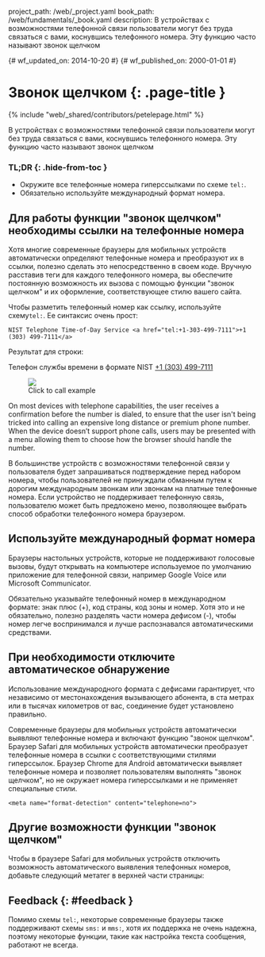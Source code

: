 project_path: /web/_project.yaml book_path: /web/fundamentals/_book.yaml description: В устройствах с возможностями телефонной связи пользователи могут без труда связаться с вами, коснувшись телефонного номера. Эту функцию часто называют звонок щелчком

{# wf_updated_on: 2014-10-20 #} {# wf_published_on: 2000-01-01 #}

# Звонок щелчком {: .page-title }

{% include "web/_shared/contributors/petelepage.html" %}

В устройствах с возможностями телефонной связи пользователи могут без труда связаться с вами, коснувшись телефонного номера. Эту функцию часто называют звонок щелчком

### TL;DR {: .hide-from-toc }

* Окружите все телефонные номера гиперссылками по схеме `tel:`.
* Обязательно используйте международный формат номера.

## Для работы функции "звонок щелчком" необходимы ссылки на телефонные номера

Хотя многие современные браузеры для мобильных устройств автоматически определяют телефонные номера и преобразуют их в ссылки, полезно сделать это непосредственно в своем коде. Вручную расставив теги для каждого телефонного номера, вы обеспечите постоянную возможность их вызова с помощью функции "звонок щелчком" и их оформление, соответствующее стилю вашего сайта.

Чтобы разметить телефонный номер как ссылку, используйте схему`tel:`. Ее синтаксис очень прост:

    NIST Telephone Time-of-Day Service <a href="tel:+1-303-499-7111">+1 (303) 499-7111</a>
    

Результат для строки:

Телефон службы времени в формате NIST [+1 (303) 499-7111](tel:+1-303-499-7111)

<div class="attempt-right">
  <figure>
    <img src="images/click-to-call_framed.jpg" >
    <figcaption>Click to call example</figcaption>
  </figure>
</div>

On most devices with telephone capabilities, the user receives a confirmation before the number is dialed, to ensure that the user isn't being tricked into calling an expensive long distance or premium phone number. When the device doesn’t support phone calls, users may be presented with a menu allowing them to choose how the browser should handle the number.

В большинстве устройств с возможностями телефонной связи у пользователя будет запрашиваться подтверждение перед набором номера, чтобы пользователей не принуждали обманным путем к дорогим международным звонкам или звонкам на платные телефонные номера. Если устройство не поддерживает телефонную связь, пользователю может быть предложено меню, позволяющее выбрать способ обработки телефонного номера браузером.

## Используйте международный формат номера

Браузеры настольных устройств, которые не поддерживают голосовые вызовы, будут открывать на компьютере используемое по умолчанию приложение для телефонной связи, например Google Voice или Microsoft Communicator.

Обязательно указывайте телефонный номер в международном формате: знак плюс (+), код страны, код зоны и номер. Хотя это и не обязательно, полезно разделять части номера дефисом (-), чтобы номер легче воспринимался и лучше распознавался автоматическими средствами.

## При необходимости отключите автоматическое обнаружение

Использование международного формата с дефисами гарантирует, что независимо от местонахождения вызывающего абонента, в ста метрах или в тысячах километров от вас, соединение будет установлено правильно.

Современные браузеры для мобильных устройств автоматически выявляют телефонные номера и включают функцию "звонок щелчком". Браузер Safari для мобильных устройств автоматически преобразует телефонные номера в ссылки с соответствующими стилями гиперссылок. Браузер Chrome для Android автоматически выявляет телефонные номера и позволяет пользователям выполнять "звонок щелчком", но не окружает номера гиперссылками и не применяет специальные стили.

    <meta name="format-detection" content="telephone=no">
    

## Другие возможности функции "звонок щелчком"

Чтобы в браузере Safari для мобильных устройств отключить возможность автоматического выявления телефонных номеров, добавьте следующий метатег в верхней части страницы:

## Feedback {: #feedback }

Помимо схемы `tel:`, некоторые современные браузеры также поддерживают схемы `sms:` и `mms:`, хотя их поддержка не очень надежна, поэтому некоторые функции, такие как настройка текста сообщения, работают не всегда.
